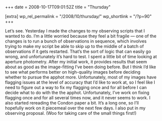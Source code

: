 +++
date = 2008-10-17T09:01:52Z
title = "Thursday"

[extra]
wp_rel_permalink = "/2008/10/thursday/"
wp_shortlink = "/?p=90"
+++

Let’s see. Yesterday I made the changes to my observing scripts that I wanted
to do. I’m a little worried because they feel a bit fragile — one of the
changes is to run a bunch of observations in sequence, which involves trying
to make my script be able to skip up to the middle of a batch of observations
if it gets restarted. That’s the sort of logic that can easily go wrong, and
unfortunately it’s hard to test.  I spent a little bit of time looking at
aperture photometry. After my initial work, it provides results that seem
about as good as the image-fitting I’ve been doing before. But I think I’d
like to see what performs better on high-quality images before deciding
whether to pursue the apphot more. Unfortunately, most of my images have
flagging issues at the level of accuracy that I’d like to work at, so I feel
like I need to figure out a way to fix my flagging once and for all before I
can decide what to do with the the apphot. Unfortunately, I’ve work on fixing
flagging once and for all several times now, and it never seems to work.  I
also started rereading the Condon paper a bit. It’s a long one, so I’ll
hopefully work on it piecemeal over the next few days.  I also put in my
observing proposal. (Woo for taking care of the small things first!)
